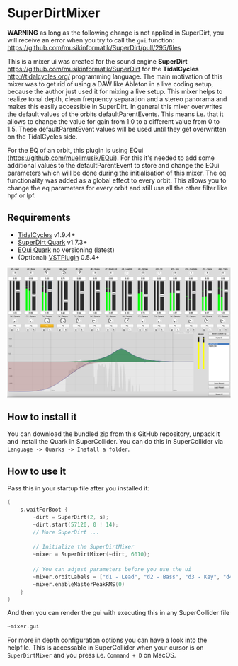 # SuperDirtMixer

**WARNING** as long as the following change is not applied in SuperDirt, you will receive an error when you try to call the `gui` function: https://github.com/musikinformatik/SuperDirt/pull/295/files

This is a mixer ui was created for the sound engine **SuperDirt** https://github.com/musikinformatik/SuperDirt for the **TidalCycles** http://tidalcycles.org/ programming language. The main motivation of this mixer was to get rid of using a DAW like Ableton in a live coding setup, because the author just used it for mixing a live setup. This mixer helps to realize tonal depth, clean frequency separation and a stereo panorama and makes this easily accessible in SuperDirt. In general this mixer overwrites the default values of the orbits defaultParentEvents. This means i.e. that it allows to change the value for gain from 1.0 to a different value from 0 to 1.5. These defaultParentEvent values will be used until they get overwritten on the TidalCycles side.

For the EQ of an orbit, this plugin is using EQui (https://github.com/muellmusik/EQui). For this it's needed to add some additional values to the defaultParentEvent to store and change the EQui parameters which will be done during the initialisation of this mixer. The eq functionality was added as a global effect to every orbit. This allows you to change the eq parameters for every orbit and still use all the other filter like hpf or lpf.

## Requirements

- [TidalCycles](https://github.com/tidalcycles/Tidal) v1.9.4+
- [SuperDirt Quark](https://github.com/musikinformatik/SuperDirt) v1.7.3+
- [EQui Quark](https://github.com/muellmusik/EQui) no versioning (latest)
- (Optional) [VSTPlugin](https://github.com/Spacechild1/vstplugin) 0.5.4+

![mixer](HelpSource/Classes/mixer.png)

## How to install it

You can download the bundled zip from this GitHub repository, unpack it and install the Quark in SuperCollider. You can do this in SuperCollider via `Language -> Quarks -> Install a folder`.

## How to use it

Pass this in your startup file after you installed it:

```C
(
    s.waitForBoot {
        ~dirt = SuperDirt(2, s);
        ~dirt.start(57120, 0 ! 14);
        // More SuperDirt ...

        // Initialize the SuperDirtMixer
        ~mixer = SuperDirtMixer(~dirt, 6010);

        // You can adjust parameters before you use the ui
        ~mixer.orbitLabels = ["d1 - Lead", "d2 - Bass", "d3 - Key", "d4 - Pad"];
        ~mixer.enableMasterPeakRMS(0)
    }
)
```

And then you can render the gui with executing this in any SuperCollider file 
```c
~mixer.gui
```

For more in depth configuration options you can have a look into the helpfile. This is accessable in SuperCollider when your cursor is on `SuperDirtMixer` and you press i.e. `Command + D` on MacOS. 
